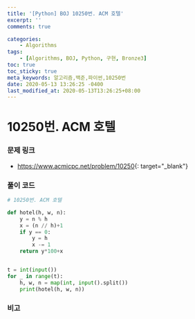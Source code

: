 ```yaml
---
title: '[Python] BOJ 10250번. ACM 호텔'
excerpt: ''
comments: true

categories:
    - Algorithms
tags:
    - [Algorithms, BOJ, Python, 구현, Bronze3]
toc: true
toc_sticky: true
meta_keywords: 알고리즘,백준,파이썬,10250번
date: 2020-05-13 13:26:25 -0400
last_modified_at: 2020-05-13T13:26:25+08:00
---
```


# 10250번. ACM 호텔

### 문제 링크

-   <https://www.acmicpc.net/problem/10250>{: target="\_blank"}

### 풀이 코드

```python
# 10250번. ACM 호텔

def hotel(h, w, n):
    y = n % h
    x = (n // h)+1
    if y == 0:
        y = h
        x -= 1
    return y*100+x


t = int(input())
for _ in range(t):
    h, w, n = map(int, input().split())
    print(hotel(h, w, n))
```

### 비고
